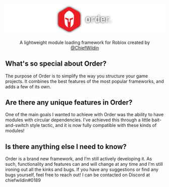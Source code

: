 # 
![order.](banner.png)
<p style="text-align: center;">A lightweight module loading framework for Roblox created by <a href=PLACEHOLDER>@ChiefWildin</a></p>

## What's so special about Order?
The purpose of Order is to simplify the way you structure your game projects. It combines the best features of the most popular frameworks, and adds a few of its own.

## Are there any unique features in Order?
One of the main goals I wanted to achieve with Order was the ability to have modules with circular dependencies. I've achieved this through a little bait-and-switch style tactic, and it is now fully compatible with these kinds of modules!

## Is there anything else I need to know?
Order is a brand new framework, and I'm still actively developing it. As such, functionality and features can and will change at any time and I'm still ironing out all the kinks and bugs. If you have any suggestions or find any bugs yourself, feel free to reach out! I can be contacted on Discord at chiefwildin#0189